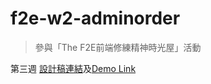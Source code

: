 f2e-w2-adminorder
=========
> 參與「The F2E前端修練精神時光屋」活動
> 
第三週 [設計稿連結](https://hexschool.github.io/THE_F2E_Design/week3-admin%20order/)及[Demo Link](https://diuer.github.io/f2e-w3-adminorder)
